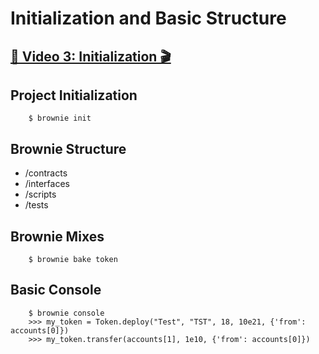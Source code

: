 # Initialization and Basic Structure

## [🎥 Video 3: Initialization 🎬](https://www.youtube.com/watch?v=8k7M8zq28So&list=PLVOHzVzbg7bFUaOGwN0NOgkTItUAVyBBQ)


## Project Initialization

        $ brownie init

## Brownie Structure
 * /contracts
 * /interfaces
 * /scripts
 * /tests

## Brownie Mixes

        $ brownie bake token

## Basic Console

        $ brownie console
        >>> my_token = Token.deploy("Test", "TST", 18, 10e21, {'from': accounts[0]})
        >>> my_token.transfer(accounts[1], 1e10, {'from': accounts[0]})

